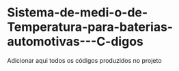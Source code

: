 # Sistema-de-medi-o-de-Temperatura-para-baterias-automotivas---C-digos

Adicionar aqui todos os códigos produzidos no projeto
